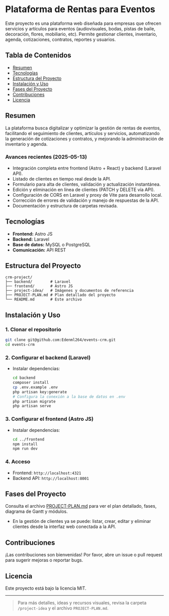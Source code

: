 # Plataforma de Rentas para Eventos

Este proyecto es una plataforma web diseñada para empresas que ofrecen servicios y artículos para eventos (audiovisuales, bodas, pistas de baile, decoración, flores, mobiliario, etc). Permite gestionar clientes, inventario, agenda, cotizaciones, contratos, reportes y usuarios.

## Tabla de Contenidos
- [Resumen](#resumen)
- [Tecnologías](#tecnologías)
- [Estructura del Proyecto](#estructura-del-proyecto)
- [Instalación y Uso](#instalación-y-uso)
- [Fases del Proyecto](#fases-del-proyecto)
- [Contribuciones](#contribuciones)
- [Licencia](#licencia)

## Resumen
La plataforma busca digitalizar y optimizar la gestión de rentas de eventos, facilitando el seguimiento de clientes, artículos y servicios, automatizando la generación de cotizaciones y contratos, y mejorando la administración de inventario y agenda.

### Avances recientes (2025-05-13)
- Integración completa entre frontend (Astro + React) y backend (Laravel API).
- Listado de clientes en tiempo real desde la API.
- Formulario para alta de clientes, validación y actualización instantánea.
- Edición y eliminación en línea de clientes (PATCH y DELETE vía API).
- Configuración de CORS en Laravel y proxy de Vite para desarrollo local.
- Corrección de errores de validación y manejo de respuestas de la API.
- Documentación y estructura de carpetas revisada.

## Tecnologías
- **Frontend:** Astro JS
- **Backend:** Laravel
- **Base de datos:** MySQL o PostgreSQL
- **Comunicación:** API REST

## Estructura del Proyecto
```
crm-project/
├── backend/        # Laravel
├── frontend/       # Astro JS
├── project-idea/   # Imágenes y documentos de referencia
├── PROJECT-PLAN.md # Plan detallado del proyecto
└── README.md       # Este archivo
```

## Instalación y Uso

### 1. Clonar el repositorio
```bash
git clone git@github.com:Edenml264/events-crm.git
cd events-crm
```

### 2. Configurar el backend (Laravel)
- Instalar dependencias:
  ```bash
  cd backend
  composer install
  cp .env.example .env
  php artisan key:generate
  # Configura la conexión a la base de datos en .env
  php artisan migrate
  php artisan serve
  ```

### 3. Configurar el frontend (Astro JS)
- Instalar dependencias:
  ```bash
  cd ../frontend
  npm install
  npm run dev
  ```

### 4. Acceso
- Frontend: `http://localhost:4321`
- Backend API: `http://localhost:8001`

## Fases del Proyecto
Consulta el archivo [PROJECT-PLAN.md](./PROJECT-PLAN.md) para ver el plan detallado, fases, diagrama de Gantt y módulos.

- En la gestión de clientes ya se puede: listar, crear, editar y eliminar clientes desde la interfaz web conectada a la API.

## Contribuciones
¡Las contribuciones son bienvenidas! Por favor, abre un issue o pull request para sugerir mejoras o reportar bugs.

## Licencia
Este proyecto está bajo la licencia MIT.

---

> Para más detalles, ideas y recursos visuales, revisa la carpeta `/project-idea` y el archivo `PROJECT-PLAN.md`.
